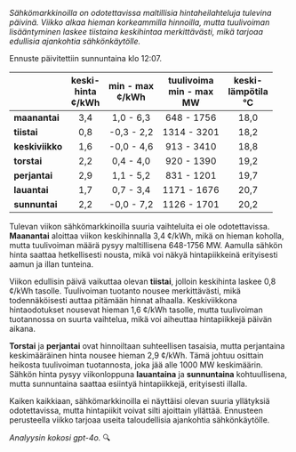 *Sähkömarkkinoilla on odotettavissa maltillisia hintaheilahteluja tulevina päivinä. Viikko alkaa hieman korkeammilla hinnoilla, mutta tuulivoiman lisääntyminen laskee tiistaina keskihintaa merkittävästi, mikä tarjoaa edullisia ajankohtia sähkönkäytölle.*

Ennuste päivitettiin sunnuntaina klo 12:07.

|             | keski-<br>hinta<br>¢/kWh | min - max<br>¢/kWh | tuulivoima<br>min - max<br>MW | keski-<br>lämpötila<br>°C |
|:-------------|:----------------:|:----------------:|:-------------:|:-------------:|
| **maanantai** | 3,4 | 1,0 - 6,3 | 648 - 1756 | 18,0 |
| **tiistai** | 0,8 | -0,3 - 2,2 | 1314 - 3201 | 18,2 |
| **keskiviikko** | 1,6 | -0,0 - 4,6 | 913 - 3410 | 18,8 |
| **torstai** | 2,2 | 0,4 - 4,0 | 920 - 1390 | 19,2 |
| **perjantai** | 2,9 | 1,1 - 5,2 | 831 - 1201 | 19,7 |
| **lauantai** | 1,7 | 0,7 - 3,4 | 1171 - 1676 | 20,7 |
| **sunnuntai** | 2,2 | -0,0 - 7,2 | 1126 - 1701 | 20,2 |

Tulevan viikon sähkömarkkinoilla suuria vaihteluita ei ole odotettavissa. **Maanantai** aloittaa viikon keskihinnalla 3,4 ¢/kWh, mikä on hieman koholla, mutta tuulivoiman määrä pysyy maltillisena 648-1756 MW. Aamulla sähkön hinta saattaa hetkellisesti nousta, mikä voi näkyä hintapiikkeinä erityisesti aamun ja illan tunteina.

Viikon edullisin päivä vaikuttaa olevan **tiistai**, jolloin keskihinta laskee 0,8 ¢/kWh tasolle. Tuulivoiman tuotanto nousee merkittävästi, mikä todennäköisesti auttaa pitämään hinnat alhaalla. Keskiviikkona hintaodotukset nousevat hieman 1,6 ¢/kWh tasolle, mutta tuulivoiman tuotannossa on suurta vaihtelua, mikä voi aiheuttaa hintapiikkejä päivän aikana.

**Torstai** ja **perjantai** ovat hinnoiltaan suhteellisen tasaisia, mutta perjantaina keskimääräinen hinta nousee hieman 2,9 ¢/kWh. Tämä johtuu osittain heikosta tuulivoiman tuotannosta, joka jää alle 1000 MW keskimäärin. Sähkön hinta pysyy viikonloppuna **lauantaina** ja **sunnuntaina** kohtuullisena, mutta sunnuntaina saattaa esiintyä hintapiikkejä, erityisesti illalla.

Kaiken kaikkiaan, sähkömarkkinoilla ei näyttäisi olevan suuria yllätyksiä odotettavissa, mutta hintapiikit voivat silti ajoittain yllättää. Ennusteen perusteella viikko tarjoaa useita taloudellisia ajankohtia sähkönkäytölle.

*Analyysin kokosi gpt-4o.* 🔍
